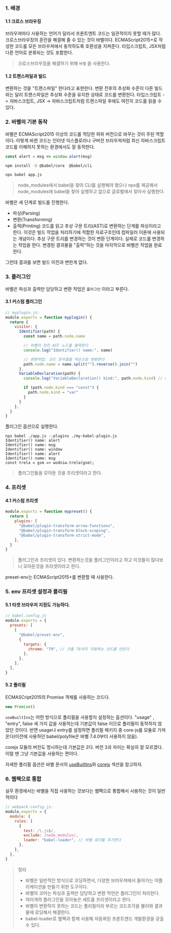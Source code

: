 
### 1. 배경
#### 1.1 크로스 브라우징

브라우져마다 사용하는 언어가 달라서 프론트엔트 코드는 일관적이지 못할 때가 많다. 크로스브라우징의 혼란을 해결해 줄 수 있는 것이 바벨이다. ECMAScript2015+로 작성한 코드를 모든 브라우져에서 동작하도록 호환성을 지켜준다. 타입스크립트, JSX처럼 다른 언어로 분류되는 것도 포함한다.

> 크로스브라우징을 해결하기 위해 `바벨` 을 사용한다.
#### 1.2 트랜스파일과 빌드
변환하는 것을 "트랜스파일" 한다라고 표현한다. 변환 전후의 추상화 수준이 다른 빌드와는 달리 트랜스파일은 추상화 수준을 유지한 상태로 코드를 변환한다. 타입스크립트 -> 자바스크립트, JSX -> 자바스크립트처럼 트랜스파일 후에도 여전히 코드를 읽을 수 있다.

### 2. 바벨의 기본 동작
바벨은 ECMAScript2015 이상의 코드를 적당한 하위 버전으로 바꾸는 것이 주된 역할이다. 이렇게 바뀐 코드는 인터넷 익스플로러나 구버전 브라우져처럼 최신 자바스크립트 코드를 이해하지 못하는 환경에서도 잘 동작한다.

```js
const alert = msg => window.alert(msg)
```

```sh
npm install -D @babel/core  @babel/cli

npx babel app.js
```

> node_modules에서 babel을 찾아 CLI를 실행해야 했으나 npx를 제공해서  node_modules에 babel을 찾아 실행하고 없으로 글로벌에서 찾아서 실행한다.

바벨은 세 단계로 빌드를 진행한다.
- 파싱(Parsing)
- 변환(Transforming)
- 출력(Printing)
코드를 읽고 추상 구문 트리(AST)로 변환하는 단계를 파싱이라고 한다. 이것은 빌드 작업을 처리하기에 적합한 자료구조인데 컴파일러 이론에 사용되는 개념이다. 추상 구문 트리를 변경하는 것이 변환 단계이다. 실제로 코드를 변경하는 작업을 한다. 변경된 결과물을 "출력"하는 것을 마지막으로 바벨은 작업을 완료한다.

그런데 결과를 보면 빌드 이전과 변한게 없다.

### 3. 플러그인

바벨은 파싱과 출력만 담당하고 변환 작업은 `플러그인` 이라고 부른다.

#### 3.1 커스텀 플러그인

```js
// myplugin.js:
module.exports = function myplugin() {
  return {
    visitor: {
      Identifier(path) {
        const name = path.node.name

        // 바벨이 만든 AST 노드를 출력한다
        console.log("Identifier() name:", name)

        // 변환작업: 코드 문자열을 역순으로 변환한다
        path.node.name = name.split("").reverse().join("")
      },
      VariableDeclaration(path) {
        console.log("VariableDeclaration() kind:", path.node.kind) // const

        if (path.node.kind === "const") {
          path.node.kind = "var"
        }
      }
    },
  }
}
```

플러그인 옵션으로 실행한다.  

```
npx babel ./app.js --plugins ./my-babel-plugin.js   
Identifier() name: alert
Identifier() name: msg
Identifier() name: window
Identifier() name: alert
Identifier() name: msg
const trela = gsm => wodniw.trela(gsm);
```

> 플러그인들을 모아둔 것을 프리셋이라고 한다.

### 4. 프리셋

#### 4.1 커스텀 프리셋
```js
module.exports = function mypreset() {
  return {
    plugins: [
      "@babel/plugin-transform-arrow-functions",
      "@babel/plugin-transform-block-scoping",
      "@babel/plugin-transform-strict-mode",
    ],
  }
}
```

> 플러그인과 프리셋이 있다. 변환하는것을 플러그인이라고 하고 이것들이 많다보니 모아둔것을 프리셋이라고 한다.

preset-env는 ECMAScript2015+를 변환할 때 사용한다.

### 5. env 프리셋 설정과 폴리필
#### 5.1 타겟 브라우저 지정도 가능하다.
```js
// babel.config.js
module.exports = {
  presets: [
    [
      "@babel/preset-env",
      {
        targets: {
          chrome: "79", // 크롬 79까지 지원하는 코드를 만든다
        },
      },
    ],
  ],
}
```


#### 5.2 폴리필

ECMASCript2015의 Promise 객체를 사용하는 코드다.
```js
new Promise()
```

`useBuiltIns`는 어떤 방식으로 폴리필을 사용할지 설정하는 옵션이다. "usage" , "entry", false 세 가지 값을 사용하는데 기본값이 false 이므로 폴리필이 동작하지 않았던 것이다. 반면 usage나 entry를 설정하면 폴리필 패키지 중 core-js를 모듈로 가져온다(이전에 사용하던 babel/polyfile은 바벨 7.4.0부터 사용하지 않음).

corejs 모듈의 버전도 명시하는데 기본값은 2다. 버전 3과 차이는 확실히 잘 모르겠다. 이럴 땐 그냥 기본값을 사용하는 편이다.

자세한 폴리필 옵션은 바벨 문서의 [useBuiltIns](https://babeljs.io/docs/en/babel-preset-env#usebuiltins)와 [corejs](https://babeljs.io/docs/en/babel-preset-env#corejs) 섹션을 참고하자.

### 6. 웹팩으로 통합

실무 환경에서는 바벨을 직접 사용하는 것보다는 웹팩으로 통합해서 사용하는 것이 일반적이다

```js
// webpack.config.js:
module.exports = {
  module: {
    rules: [
      {
        test: /\.js$/,
        exclude: /node_modules/,
        loader: "babel-loader", // 바벨 로더를 추가한다
      },
    ],
  },
}
```


> 정리
> - 바벨은 일반적인 방식으로 코딩하면서, 다양한 브라우져에서 돌아가는 어플리케이션을 만들기 위한 도구이다.
> - 바벨의 코어는 파싱과 출력만 담당하고 변환 작언은 플러그인이 처리한다.
> - 여러개의 플러그인을 모아놓은 세트를 프리셋이라고 한다.
> - 바벨이 변환하지 못하는 코드는 폴리필이라 부르는 코드조각을 불러와 결과물에 로딩해서 해결한다.
> - babel-loader로 웹팩과 함께 사용해 자동화된 프론트엔드 개발환경을 갖출 수 있다.

